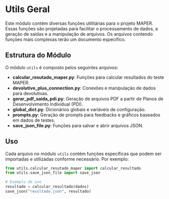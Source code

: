 # Utils Geral

Este módulo contém diversas funções utilitárias para o projeto MAPER. Essas funções são projetadas para facilitar o processamento de dados, a geração de saídas e a manipulação de arquivos. Os arquivos contendo funções mais complexas terão um documento especifíco.

## Estrutura do Módulo

O módulo `utils` é composto pelos seguintes arquivos:

- **calcular_resutado_maper.py**: Funções para calcular resultados do teste MAPER.
- **devolutive_plus_connection.py**: Conexões e manipulação de dados para devolutivas.
- **gerar_pdf_saida_pdi.py**: Geração de arquivos PDF a partir de Planos de Desenvolvimento Individual (PDI).
- **global_dict.py**: Dicionários globais e variáveis de configuração.
- **prompts.py**: Geração de prompts para feedbacks e gráficos baseados em dados de testes.
- **save_json_file.py**: Funções para salvar e abrir arquivos JSON.

## Uso

Cada arquivo no módulo `utils` contém funções específicas que podem ser importadas e utilizadas conforme necessário. Por exemplo:

```python
from utils.calcular_resutado_maper import calcular_resultado
from utils.save_json_file import save_json

# Exemplo de uso
resultado = calcular_resultado(dados)
save_json("resultado.json", resultado)
```
